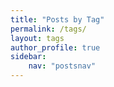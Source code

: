 ```yaml
---
title: "Posts by Tag"
permalink: /tags/
layout: tags
author_profile: true
sidebar:
    nav: "postsnav"
---
```

